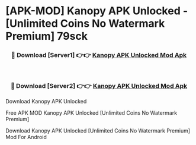 # [APK-MOD] Kanopy APK Unlocked - [Unlimited Coins No Watermark Premium] 79sck



<div align="center">
<h3>🔴 Download [Server1] 👉👉 <a href="https://momento.my/?title=Kanopy_APK_Unlocked">Kanopy APK Unlocked Mod Apk</a></h3><br>

<h3>🔴 Download [Server2] 👉👉 <a href="https://momento.my/?title=Kanopy_APK_Unlocked">Kanopy APK Unlocked Mod Apk</a></h3>
</div>



Download Kanopy APK Unlocked 

Free APK MOD Kanopy APK Unlocked [Unlimited Coins No Watermark Premium]

Download Kanopy APK Unlocked [Unlimited Coins No Watermark Premium] Mod For Android
